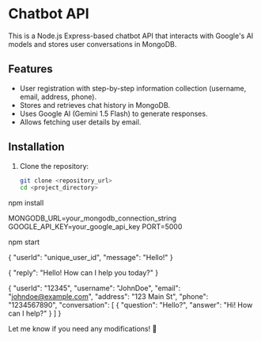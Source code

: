 # Chatbot API

This is a Node.js Express-based chatbot API that interacts with Google's AI models and stores user conversations in MongoDB.

## Features
- User registration with step-by-step information collection (username, email, address, phone).
- Stores and retrieves chat history in MongoDB.
- Uses Google AI (Gemini 1.5 Flash) to generate responses.
- Allows fetching user details by email.

## Installation

1. Clone the repository:
   ```sh
   git clone <repository_url>
   cd <project_directory>
npm install

MONGODB_URL=your_mongodb_connection_string
GOOGLE_API_KEY=your_google_api_key
PORT=5000

npm start



{
  "userId": "unique_user_id",
  "message": "Hello!"
}


{
  "reply": "Hello! How can I help you today?"
}


{
  "userId": "12345",
  "username": "JohnDoe",
  "email": "johndoe@example.com",
  "address": "123 Main St",
  "phone": "1234567890",
  "conversation": [
    { "question": "Hello?", "answer": "Hi! How can I help?" }
  ]
}



Let me know if you need any modifications! 🚀

